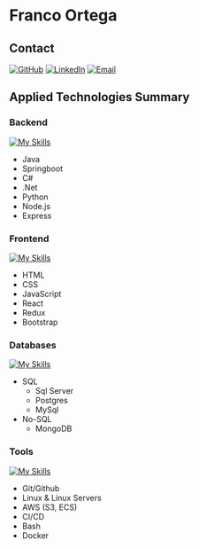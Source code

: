 # Franco Ortega

## Contact

[![GitHub](https://img.shields.io/badge/GitHub-Profile-blue?style=flat-square&logo=github)](https://github.com/ortegafran97)
[![LinkedIn](https://img.shields.io/badge/LinkedIn-Profile-blue?style=flat-square&logo=linkedin)](https://www.linkedin.com/in/ortega-franco)
[![Email](https://img.shields.io/badge/Gmail-D14836?style=for-the-badge&logo=gmail&logoColor=white)](mailto:tu@email.com)

## Applied Technologies Summary

### Backend

[![My Skills](https://skillicons.dev/icons?i=java,spring,cs,dotnet,py,nodejs,express&theme=dark)](https://skillicons.dev)

- Java
- Springboot
- C#
- .Net
- Python
- Node.js
- Express

### Frontend

[![My Skills](https://skillicons.dev/icons?i=html,css,js,ts,react,redux,bootstrap&theme=dark)](https://skillicons.dev)

- HTML
- CSS
- JavaScript
- React
- Redux
- Bootstrap

### Databases

[![My Skills](https://skillicons.dev/icons?i=postgres,mysql,mongodb&theme=dark)](https://skillicons.dev)

- SQL
  - Sql Server
  - Postgres
  - MySql
- No-SQL
  - MongoDB

### Tools

[![My Skills](https://skillicons.dev/icons?i=git,github,gitlab,aws,linux,bash,docker&theme=dark)](https://skillicons.dev)

- Git/Github
- Linux & Linux Servers
- AWS (S3, ECS)
- CI/CD
- Bash
- Docker
  
